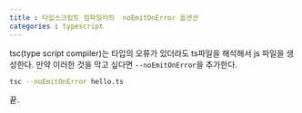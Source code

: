 ```yaml
---
title : 타입스크립트 컴파일러의  noEmitOnError 옵션션
categories : typescript
---
```


tsc(type script compiler)는 타입의 오류가 있더라도 ts파일을 해석해서 js 파일을 생성한다.
만약 이러한 것을 막고 싶다면  `--noEmitOnError`을 추가한다.

```sh
tsc --noEmitOnError hello.ts
```

끝.

